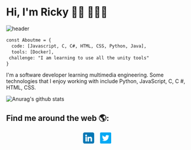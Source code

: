 # Hi, I'm Ricky 👋🏾 👩🏾‍💻
![header](/Images/¡Welcome!.png)

```JS
const Aboutme = {
  code: [Javascript, C, C#, HTML, CSS, Python, Java],
  tools: [Docker],
 challenge: "I am learning to use all the unity tools"
}
```
I'm a software developer learning multimedia engineering. Some technologies that I enjoy working with include Python, JavaScript, C, C #, HTML, CSS.

![Anurag's github stats](https://github-readme-stats.vercel.app/api?username=FabianMosquera&show_icons=true&theme=radical)

## Find me around the web 🌎:

<p width="100%" align="center">
<a padding="30px" href="https://www.linkedin.com/in/fabian-mosquera-631a5a1a1/" target="_blank"><img width="30" height="30" src="./icons/linkedin.png"></a>&nbsp;&nbsp;&nbsp;
<a padding="30px" href="https://twitter.com/MosqueraR98" target="_blank"><img width="30" height="30" src="./icons/twitter.png"></a>&nbsp;&nbsp;&nbsp;
</p>
